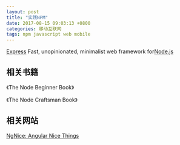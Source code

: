 ```yaml
---
layout: post
title: "实践NPM"
date: 2017-08-15 09:03:13 +0800
categories: 移动互联网
tags: npm javascript web mobile
---
```


[Express](http://expressjs.com/) Fast, unopinionated, minimalist web framework for[Node.js](https://nodejs.org/en/)

## 相关书籍

《The Node Beginner Book》

《The Node Craftsman Book》

## 相关网站

[NgNice: Angular Nice Things](http://www.ngnice.com/)